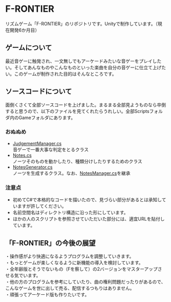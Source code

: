 # F-RONTIER
リズムゲーム「F-RONTIER」のリポジトリです。Unityで制作しています。（現在開発6か月目）
## ゲームについて
最近音ゲーに触発され、一文無しでもアーケードみたいな音ゲーをプレイしたい。そしてあんなものやこんなものといった楽曲を自分の音ゲーに仕立て上げたい。このゲームが制作された目的はそんなところです。
## ソースコードについて
面倒くさくて全部ソースコードを上げました。まるまる全部見ようものなら卒倒すると思うので、以下のファイルを見てくれたらうれしい。全部Scriptsフォルダ内のGameフォルダにあります。
### おぬぬめ
- [JudgementManager.cs](Scripts/Game/JudgementManager.cs)<br/>音ゲーで一番大事な判定をとるクラス
- [Notes.cs](Scripts/Game/NotesManagement/Notes.cs)<br/>ノーツそのものを動かしたり、種類分けしたりするためのクラス
- [NotesGenerator.cs](Scripts/Game/NotesManagement/NotesGenerator.cs)<br/>ノーツを生成するクラス。なお、[NotesManager.cs](Scripts/Game/NotesManagement/NotesManager.cs)を継承
### 注意点
- 初めてC#で本格的なコードを描いたので、見づらい部分があるとは承知していますが許してください。<br/>
- 名前空間名はディレクトリ構造に沿った形にしています。
- ほかの人のスクリプトを参照させていただいた部分には、適宜URLを貼付しています。
## 「F-RONTIER」の今後の展望
・操作感がより快適になるようプログラムを調整していきます。<br/>
・もっとゲームが楽しくなるように新機能の導入を検討しています。<br/>
・全年齢版とそうでないもの（Fを察して）の2バージョンをマスターアップさせる気でいます。<br/>
・他の方のプログラムを参考にしていたり、曲の権利問題だったりがあるので、こんなゲームを世に出して売る、配信するつもりはありません。<br/>
・頑張ってアーケード版も作りたいです。<br/>
